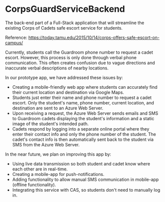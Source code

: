 # CorpsGuardServiceBackend

The back-end part of a Full-Stack application that will streamline 
the existing Corps of Cadets safe escort service for students.

Reference: https://today.tamu.edu/2015/10/14/corps-offers-safe-escort-on-campus/

Currently, students call the Guardroom phone number to request a cadet escort. However, this process is only done through verbal phone communication. This often creates confusion due to vague directions and inaccurate verbal descriptions of nearby locations.

In our prototype app, we have addressed these issues by:
- Creating a mobile-friendly web app where students can accurately find their current location and destination via Google Maps.
- Students just enter their name and phone number to request a cadet escort. Only the student's name, phone number, current location, and destination are sent to an Azure Web Server.
- Upon receiving a request, the Azure Web Server sends emails and SMS to Guardroom cadets displaying the student's information and a static image of the student's intended path.
- Cadets respond by logging into a separate online portal where they enter their contact info and only the phone number of the student. The cadet's contact info is then automatically sent back to the student via SMS from the Azure Web Server.

In the near future, we plan on improving this app by:
- Using live data transmission so both student and cadet know where each other are in real-time.
- Creating a mobile-app for push-notifications.
- Adding functionality to allow manual SMS communication in mobile-app (offline functionality).
- Integrating this service with CAS, so students don't need to manually log in.
